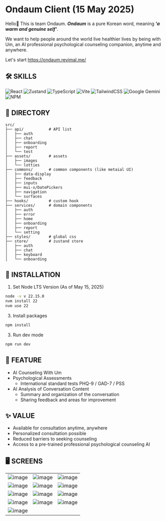# Ondaum Client (15 May 2025)

Hello👋 This is team Ondaum. ***Ondaum*** is a pure Korean word, meaning ***'a warm and genuine self'***.

We want to help people around the world live healthier lives by being with Um, an AI professional psychological counseling companion, anytime and anywhere.

Let's start https://ondaum.revimal.me/

## 🛠 SKILLS
![React](https://img.shields.io/badge/react-%2320232a.svg?style=for-the-badge&logo=react&logoColor=%2361DAFB)
![Zustand](https://img.shields.io/badge/Zustand-000000?style=for-the-badge&logo=react)
![TypeScript](https://img.shields.io/badge/typescript-%23007ACC.svg?style=for-the-badge&logo=typescript&logoColor=white)
![Vite](https://img.shields.io/badge/vite-%23646CFF.svg?style=for-the-badge&logo=vite&logoColor=white)
![TailwindCSS](https://img.shields.io/badge/tailwindcss-%2338B2AC.svg?style=for-the-badge&logo=tailwind-css&logoColor=white)
![Google Gemini](https://img.shields.io/badge/google%20gemini-8E75B2?style=for-the-badge&logo=google%20gemini&logoColor=white)
![NPM](https://img.shields.io/badge/NPM-%23CB3837.svg?style=for-the-badge&logo=npm&logoColor=white)
  
## 📁 DIRECTORY

```
src/
├── api/           # API list
│   ├── auth
│   ├── chat
│   ├── onboarding
│   ├── report
│   └── test
├── assets/        # assets
│   ├── images
│   └── lotties    
├── commons/       # common components (like metaial UI)
│   ├── data-display
│   ├── feedback
│   ├── inputs
│   ├── mui-x/DatePickers
│   ├── navigation
│   └── surfaces
├── hooks/         # custom hook
├── services/      # domain components
│   ├── auth
│   ├── error
│   ├── home
│   ├── onboarding
│   ├── report
│   └── setting
├── styles/        # global css
├── store/         # zustand store
│   ├── auth
│   ├── chat
│   ├── keyboard
│   └── onboarding
```

## 🚀 INSTALLATION

1. Set Node LTS Version (As of May 15, 2025)
```bash
node -v v 22.15.0
nvm install 22
nvm use 22
```

3. Install packages
```bash
npm install
```

3. Run dev mode
```bash
npm run dev
```

## 📱 FEATURE
- AI Counseling With Um
- Psychological Assessments
  - International standard tests PHQ-9 / GAD-7 / PSS 
- AI Analysis of Conversation Content
  - Summary and organization of the conversation
  - Sharing feedback and areas for improvement

## ✨ VALUE
- Available for consultation anytime, anywhere
- Personalized consultation possible
- Reduced barriers to seeking counseling
- Access to a pre-trained professional psychological counseling AI

## 🖥️ SCREENS

| | | |
|:--:|:--:|:--:|
| ![image](https://github.com/user-attachments/assets/3e7d64d3-84f7-4aff-bbce-4b72713454f9) | ![image](https://github.com/user-attachments/assets/5b93c969-adae-48a8-ac65-6bcd7f013367) | ![image](https://github.com/user-attachments/assets/7dd486a3-fed0-412b-935d-372717ecdf34) |
| ![image](https://github.com/user-attachments/assets/84bec7ae-0be4-4b39-b381-69ef3705cc50) | ![image](https://github.com/user-attachments/assets/e242d6a7-5e0a-4f80-9c5a-ee0b1d7522cc) | ![image](https://github.com/user-attachments/assets/8c682e7a-3f8f-455e-b532-34ca9730aa5d) |
| ![image](https://github.com/user-attachments/assets/a87b3875-c0b3-4d28-8272-f71f48428446) | ![image](https://github.com/user-attachments/assets/aba49ac6-59ad-48d6-94c8-115eb3036c85) | ![image](https://github.com/user-attachments/assets/3af15c50-82e7-451f-8b4e-e9af0eb02922) |
| ![image](https://github.com/user-attachments/assets/c9bdaaef-66ea-48a4-834f-9cc0f794b919) | ![image](https://github.com/user-attachments/assets/b0724e62-8126-4051-a162-c0b8ce41048e) | ![image](https://github.com/user-attachments/assets/88f8a6f2-1339-42c6-9d53-75ab74f39446) |
| ![image](https://github.com/user-attachments/assets/fff9d63a-1816-4ad3-b8da-1eed2a890849) | | |


